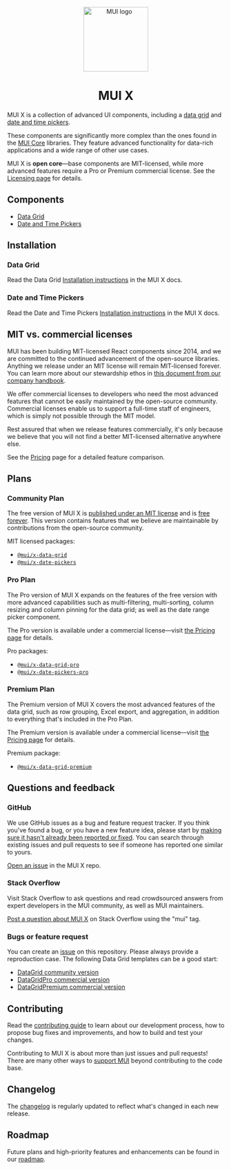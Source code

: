 <!-- markdownlint-disable-next-line -->
<p align="center">
  <a href="https://mui.com/" rel="noopener" target="_blank"><img width="150" src="https://mui.com/static/logo.svg" alt="MUI logo"></a>
</p>

<h1 align="center">MUI X</h1>

MUI X is a collection of advanced UI components, including a [data grid](https://mui.com/x/react-data-grid/) and [date and time pickers](https://mui.com/x/react-date-pickers/getting-started/).

These components are significantly more complex than the ones found in the [MUI Core](https://github.com/mui/material-ui/) libraries.
They feature advanced functionality for data-rich applications and a wide range of other use cases.

MUI X is **open core**—base components are MIT-licensed, while more advanced features require a Pro or Premium commercial license.
See the [Licensing page](https://mui.com/x/introduction/licensing/) for details.

## Components

- [Data Grid](https://mui.com/x/react-data-grid/)
- [Date and Time Pickers](https://mui.com/x/react-date-pickers/getting-started/)

## Installation

### Data Grid

Read the Data Grid [Installation instructions](https://mui.com/x/react-data-grid/getting-started/#installation) in the MUI X docs.

### Date and Time Pickers

Read the Date and Time Pickers [Installation instructions](https://mui.com/x/react-date-pickers/getting-started/#setup) in the MUI X docs.

## MIT vs. commercial licenses

MUI has been building MIT-licensed React components since 2014, and we are committed to the continued advancement of the open-source libraries.
Anything we release under an MIT license will remain MIT-licensed forever.
You can learn more about our stewardship ethos in [this document from our company handbook](https://mui-org.notion.site/Stewardship-542a2226043d4f4a96dfb429d16cf5bd).

We offer commercial licenses to developers who need the most advanced features that cannot be easily maintained by the open-source community.
Commercial licenses enable us to support a full-time staff of engineers, which is simply not possible through the MIT model.

Rest assured that when we release features commercially, it's only because we believe that you will not find a better MIT-licensed alternative anywhere else.

See the [Pricing](https://mui.com/pricing/) page for a detailed feature comparison.

## Plans

### Community Plan

The free version of MUI X is [published under an MIT license](https://tldrlegal.com/license/mit-license) and is [free forever](https://mui-org.notion.site/Stewardship-542a2226043d4f4a96dfb429d16cf5bd#20f609acab4441cf9346614119fbbac1).
This version contains features that we believe are maintainable by contributions from the open-source community.

MIT licensed packages:

- [`@mui/x-data-grid`](https://www.npmjs.com/package/@mui/x-data-grid)
- [`@mui/x-date-pickers`](https://www.npmjs.com/package/@mui/x-date-pickers)

### Pro Plan

The Pro version of MUI X expands on the features of the free version with more advanced capabilities such as multi-filtering, multi-sorting, column resizing and column pinning for the data grid; as well as the date range picker component.

The Pro version is available under a commercial license—visit [the Pricing page](https://mui.com/pricing/) for details.

Pro packages:

- [`@mui/x-data-grid-pro`](https://www.npmjs.com/package/@mui/x-data-grid-pro)
- [`@mui/x-date-pickers-pro`](https://www.npmjs.com/package/@mui/x-date-pickers-pro)

### Premium Plan

The Premium version of MUI X covers the most advanced features of the data grid, such as row grouping, Excel export, and aggregation, in addition to everything that's included in the Pro Plan.

The Premium version is available under a commercial license—visit [the Pricing page](https://mui.com/pricing/) for details.

Premium package:

- [`@mui/x-data-grid-premium`](https://www.npmjs.com/package/@mui/x-data-grid-premium)

## Questions and feedback

### GitHub

We use GitHub issues as a bug and feature request tracker.
If you think you've found a bug, or you have a new feature idea, please start by [making sure it hasn't already been reported or fixed](https://github.com/mui/mui-x/issues?utf8=%E2%9C%93&q=is%3Aopen+is%3Aclosed).
You can search through existing issues and pull requests to see if someone has reported one similar to yours.

[Open an issue](https://github.com/mui/mui-x/issues/new/choose) in the MUI X repo.

### Stack Overflow

Visit Stack Overflow to ask questions and read crowdsourced answers from expert developers in the MUI community, as well as MUI maintainers.

[Post a question about MUI X](https://stackoverflow.com/questions/tagged/mui) on Stack Overflow using the "mui" tag.

### Bugs or feature request

You can create an [issue](https://github.com/mui/mui-x/issues) on this repository.
Please always provide a reproduction case. The following Data Grid templates can be a good start:

- [DataGrid community version](https://codesandbox.io/s/datagrid-v5-quick-start-54iz1)
- [DataGridPro commercial version](https://codesandbox.io/s/datagridpro-v5-quick-start-5pjhc)
- [DataGridPremium commercial version](https://codesandbox.io/s/datagridpremium-v5-quick-start-h2ztp2)

## Contributing

Read the [contributing guide](/CONTRIBUTING.md) to learn about our development process, how to propose bug fixes and improvements, and how to build and test your changes.

Contributing to MUI X is about more than just issues and pull requests!
There are many other ways to [support MUI](https://mui.com/material-ui/getting-started/faq/#mui-is-awesome-how-can-i-support-the-project) beyond contributing to the code base.

## Changelog

The [changelog](https://github.com/mui/mui-x/releases) is regularly updated to reflect what's changed in each new release.

## Roadmap

Future plans and high-priority features and enhancements can be found in our [roadmap](https://mui.com/material-ui/discover-more/roadmap/).
